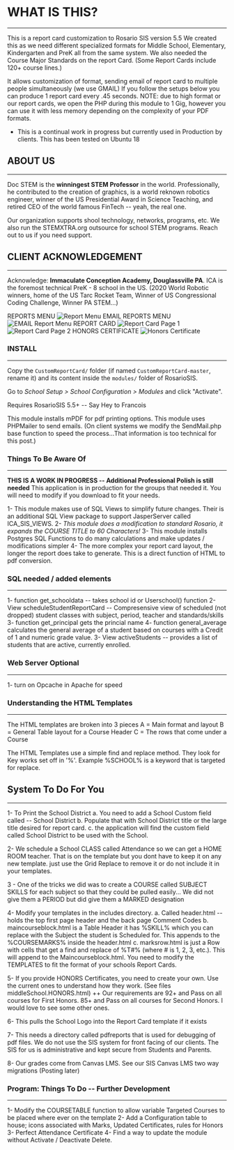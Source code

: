 # WHAT IS THIS?
------
This is a report card customization to Rosario SIS version 5.5
We created this as we need different specialized formats for Middle School, Elementary, Kindergarten and PreK all from the same system. We also needed the Course Major Standards on the
report Card. (Some Report Cards include 120+ course lines.)

It allows customization of format, sending email of report card to multiple people simultaneously (we use GMAIL)
If you follow the setups below you can produce 1 report card every .45 seconds.
NOTE: due to high format or our report cards, we open the PHP during this module to 1 Gig, however you can use it with less memory depending on the complexity of your PDF formats.

* This is a continual work in progress but currently used in Production by clients. This has been tested on Ubuntu 18

## ABOUT US
------
Doc STEM is the **winningest STEM Professor** in the world. Professionally, he contributed to the creation of graphics, is a world reknown robotics engineer, winner of the US Presidential Award in Science Teaching, and retired CEO of the world famous FinTech -- yeah, the real one.

Our organization supports shool technology, networks, programs, etc. We also run the STEMXTRA.org outsource for school STEM programs. Reach out to us if you need support.

## CLIENT ACKNOWLEDGEMENT
------
Acknowledge: **Immaculate Conception Academy, Douglassville PA**. ICA is the foremost technical PreK - 8 school in the US. (2020 World Robotic winners, home of the US Tarc Rocket Team, Winner of US Congressional Coding Challenge, Winner PA STEM...)

REPORTS MENU
![Report Menu](reportsMenu.PNG)
EMAIL REPORTS MENU
![EMAIL Report Menu](emailMenu.PNG)
REPORT CARD
![Report Card Page 1](page1Report.PNG)
![Report Card Page 2](page2Report.PNG)
HONORS CERTIFICATE
![Honors Certificate](Certificate.PNG)

### INSTALL
-------
Copy the `CustomReportCard/` folder (if named `CustomReportCard-master`, rename it) and its content inside the `modules/` folder of RosarioSIS.

Go to _School Setup > School Configuration > Modules_ and click "Activate".

Requires RosarioSIS 5.5+  -- Say Hey to Francois

This module installs mPDF for pdf printing options.
This module uses PHPMailer to send emails.
(On client systems we modify the SendMail.php base function to speed the process...That information is too technical for this post.)


### Things To Be Aware Of
------
**THIS IS A WORK IN PROGRESS  -- Additional Professional Polish is still needed**
This application is in production for the groups that needed it. You will need to modify if you download to fit your needs.

1- This module makes use of SQL Views to simplify future changes. Their is an additional SQL View package to support JasperServer called ICA_SIS_VIEWS.
2- *This module does a modification to standard Rosario, it expands the COURSE TITLE to 60 Characters!*
3- This module installs Postgres SQL Functions to do many calculations and make updates / modifications simpler
4- The more complex your report card layout, the longer the report does take to generate. This is a direct function of HTML to pdf conversion.

### SQL needed / added elements
------
1- function get_schooldata -- takes school id or Userschool() function
2- View scheduleStudentReportCard -- Compresensive view of scheduled (not dropped) student classes with subject, period, teacher and standards/skills
3- function get_principal gets the princial name
4- function general_average calculates the general average of a student based on courses with a Credit of 1 and numeric grade value.
3- View activeStudents -- provides a list of students that are active, currently enrolled.


### Web Server Optional
-------
1- turn on Opcache in Apache for speed


### Understanding the HTML Templates
-----
The HTML templates are broken into 3 pieces
A = Main format and layout
B = General Table layout for a Course Header
C = The rows that come under a Course

The HTML Templates use a simple find and replace method. They look for Key works set off in '%'. Example %SCHOOL% is a keyword that is targeted for replace.


## System To Do For You
-----
1- To Print the School District
        a. You need to add a School Custom field called -- School District
	b. Populate that with School District title or the large title desired for report card.
	c. the application will find the custom field called School District to be used with the School.

2- We schedule a School CLASS called Attendance so we can get a HOME ROOM teacher. 
That is on the template but you dont have to keep it on any new template. just use the Grid Replace to remove it or do not include it in your templates.

3 - One of the tricks we did was to create a COURSE called SUBJECT SKILLS for each
					       subject so that they could be pulled easily... We did not give them a PERIOD but did
					       give them a MARKED designation 

4- Modify your templates in the includes directory. 
         a. Called header.html -- holds the top first page header and the back page Comment Codes
         b. maincourseblock.html is a Table Header it has %SKILL% which you can replace with the Subject the student is Scheduled for. This appends to the %COURSEMARKS% inside the header.html
         c. marksrow.html is just a Row with cells that get a find and replace of %T#% (where # is 1, 2, 3, etc.). This will append to the Maincourseblock.html.
You need to modify the TEMPLATES to fit the format of your schools Report Cards.

5- If you provide HONORS Certificates, you need to create your own. Use the current ones to understand how they work. (See files middleSchool.HONORS.html)
++ Our requirements are 92+ and Pass on all courses for First Honors. 85+ and Pass on all courses for Second Honors.
I would love to see some other ones.

6- This pulls the School Logo into the Report Card template if it exists

7- This needs a directory called pdfreports that is used for debugging of pdf files. We do not use the SIS system for front facing of our clients. The SIS for us is administrative and kept secure from Students and Parents.

8- Our grades come from Canvas LMS. See our SIS Canvas LMS two way migrations (Posting later)

### Program: Things To Do -- Further Development
------
1- Modify the COURSETABLE function to allow variable Targeted Courses to be placed where ever on the template
2- Add a Configuration table to house; icons associated with Marks, Updated Certificates, rules for Honors
3- Perfect Attendance Certificate
4- Find a way to update the module without Activate / Deactivate Delete.

